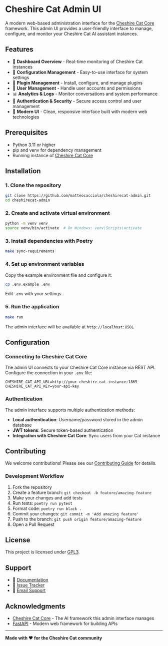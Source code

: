 # Cheshire Cat Admin UI

A modern web-based administration interface for the [Cheshire Cat Core](https://github.com/matteocacciola/cheshirecat-core) framework. This admin UI provides a user-friendly interface to manage, configure, and monitor your Cheshire Cat AI assistant instances.

## Features

- 🎯 **Dashboard Overview** - Real-time monitoring of Cheshire Cat instances
- 🔧 **Configuration Management** - Easy-to-use interface for system settings
- 🧩 **Plugin Management** - Install, configure, and manage plugins
- 👥 **User Management** - Handle user accounts and permissions
- 📊 **Analytics & Logs** - Monitor conversations and system performance
- 🔐 **Authentication & Security** - Secure access control and user management
- 🎨 **Modern UI** - Clean, responsive interface built with modern web technologies

## Prerequisites

- Python 3.11 or higher
- pip and venv for dependency management
- Running instance of [Cheshire Cat Core](https://github.com/matteocacciola/cheshirecat-core)

## Installation

### 1. Clone the repository

```bash
git clone https://github.com/matteocacciola/cheshirecat-admin.git
cd cheshirecat-admin
```

### 2. Create and activate virtual environment

```bash
python -m venv venv
source venv/bin/activate  # On Windows: venv\Scripts\activate
```

### 3. Install dependencies with Poetry

```bash
make sync-requirements
```

### 4. Set up environment variables

Copy the example environment file and configure it:

```bash
cp .env.example .env
```

Edit `.env` with your settings.

### 5. Run the application

```bash
make run
```

The admin interface will be available at `http://localhost:8501`

## Configuration

### Connecting to Cheshire Cat Core

The admin UI connects to your Cheshire Cat Core instance via REST API. Configure the connection in your `.env` file:

```env
CHESHIRE_CAT_API_URL=http://your-cheshire-cat-instance:1865
CHESHIRE_CAT_API_KEY=your-api-key
```

### Authentication

The admin interface supports multiple authentication methods:

- **Local authentication**: Username/password stored in the admin database
- **JWT tokens**: Secure token-based authentication
- **Integration with Cheshire Cat Core**: Sync users from your Cat instance

## Contributing

We welcome contributions! Please see our [Contributing Guide](CONTRIBUTING.md) for details.

### Development Workflow

1. Fork the repository
2. Create a feature branch: `git checkout -b feature/amazing-feature`
3. Make your changes and add tests
4. Run tests: `poetry run pytest`
5. Format code: `poetry run black .`
6. Commit your changes: `git commit -m 'Add amazing feature'`
7. Push to the branch: `git push origin feature/amazing-feature`
8. Open a Pull Request

## License

This project is licensed under [GPL3](LICENSE).

## Support

- 📖 [Documentation](https://docs.cheshirecat.ai/admin)
- 🐛 [Issue Tracker](https://github.com/matteocacciola/cheshirecat-admin/issues)
- 📧 [Email Support](mailto:matteo.cacciola@gmail.com)

## Acknowledgments

- [Cheshire Cat Core](https://github.com/matteocacciola/cheshirecat-core) - The AI framework this admin interface manages
- [FastAPI](https://fastapi.tiangolo.com/) - Modern web framework for building APIs

---

**Made with ❤️ for the Cheshire Cat community**